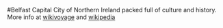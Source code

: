 #Belfast
Capital City of Northern Ireland packed full of culture and history.
More info at [wikivoyage](https://en.wikivoyage.org/wiki/Belfast) and [wikipedia](https://en.wikipedia.org/wiki/Belfast)